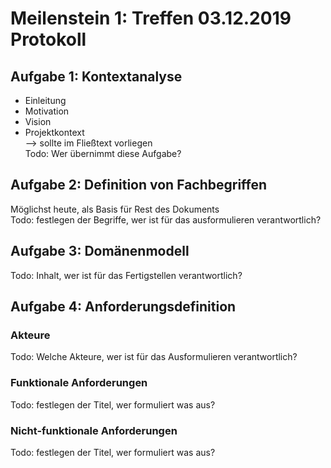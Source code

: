 # Meilenstein 1: Treffen 03.12.2019 Protokoll

## Aufgabe 1: Kontextanalyse
* Einleitung
* Motivation
* Vision
* Projektkontext  
--> sollte im Fließtext vorliegen  
Todo: Wer übernimmt diese Aufgabe?

## Aufgabe 2: Definition von Fachbegriffen
Möglichst heute, als Basis für Rest des Dokuments  
Todo: festlegen der Begriffe, wer ist für das ausformulieren verantwortlich?

## Aufgabe 3: Domänenmodell
Todo: Inhalt, wer ist für das Fertigstellen verantwortlich?

## Aufgabe 4: Anforderungsdefinition
### Akteure
Todo: Welche Akteure, wer ist für das Ausformulieren verantwortlich?

### Funktionale Anforderungen
Todo: festlegen der Titel, wer formuliert was aus?

### Nicht-funktionale Anforderungen
Todo: festlegen der Titel, wer formuliert was aus?

